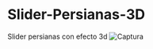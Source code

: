 # Slider-Persianas-3D
Slider persianas con efecto 3d
![Captura](https://user-images.githubusercontent.com/48741834/100912140-1bc05a00-349e-11eb-9daf-d3a0bd7a0f7d.PNG)

